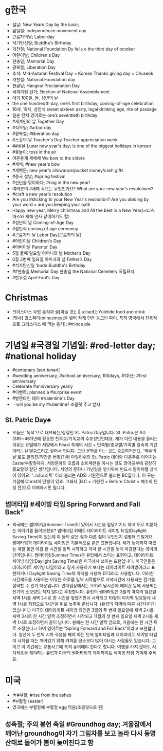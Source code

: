 # g한국
* 설날: New Years Day by the lunar;
* 삼일절: Independence movement day
* 근로자의날; Labor day
* 석가탄신일; Buddha's Birthday
* 개천절; National Foundation Dy falls o the third day of october
* 어린이날; Children's Day
* 현충일; Memorial Day
* 광복절; Liberation Day
* 추석: Mid-Autumn Festival Day = Korean Thanks giving day = Chuseok
* 개천절: National Foundation day
* 한글날; Hangeul Proclamation Day
* 국회의원 선거; Election of National Assemblyment
* 아기 100일, 돌, 성년의 날 
* the one hundredth day, one’s first birthday, coming-of-age celebration
* 16세, 19세, 성인식 		 sweet sixteen party, legal drinking age, rite of passage
* 칠순 잔치 영어로는 						 one’s seventieth birthday
* #세계인의 날 									 Together Day
* #식목일; #arbor day
* #광복절; #liberation day
* #스승의 날 					 Teacher's Day Teacher appreciation week
* ##설날 Lunar new year's day; is one of the biggest holidays in korean
* #윷놀이; toss in the air
* 어른들게 세배해 						 We bow to the elders
* #세배; #new year's bow
* #세뱃돈; new year's allowance/pocket money/cash gifts
* #중국 설날; #spring festival
* #신년을 맞이하다; #ring in the new year!
* 여러분의 #새해 각오는 무엇인가요? 			 What are your new year’s resolutions?
* #craft a new year's resolution
* Are you #sticking to your New Year's resolution? Are you abiding by your word = are you keeping your oath
* Happy new year, Merry christmas and All the best in a New Year(크리스마스와 새해 인사 같이하기도 함)
* #성년의 날 								 Coming-of-Age Day
* #성인식 coming of age ceremony
* #근로자의 날 								 Labor Day(근로자의 날)
* #어린이날 									 Children's Day
* #어버이날 									 Parents' Day
* 5월 둘째 일요일 어머니의 날 							 Mother’s Day
* 6월 3번째 일요일 아버지의 날							 Father’s Day
* #석가탄신일 							 ‘bʊdə Buddha's Birthday
* ##현충일 Memorial Day 현충일 the National Cemetery 국립묘지
* #만우절 									April Fool's Day
# Christmas
* 크리스마스 무렵 음식과 술[마실 것]; [|ju:ltaɪd]; Yuletide food and drink 
* [명사] 민스파이(mincemeat을 넣어 작게 만든 동그란 파이. 특히 영국에서 전통적으로 크리스마스 때 먹는 음식); #mince pie 

# 기념일 #국경일 기념일: #red-letter day; #national holiday
* #centenary [sen|tenəri]
* #wedding anniversary, #school anniversary, 100days, #1주년; #first anniversary
* Celebrate #anniversary yearly
* #이벤트; planned a #surprise event
* #발렌타인 데이 #Valentine's Day
* ㆍwill you be my #valentine? 초콜릿 주고 받자

## St. Patric Day♣
* 오늘은 '녹색'으로 대표되는/상징인 St. Patric Day입니다. St. Patric은 AD (385~461)년에 활동한 천주교/기독교의 수호성인인데요. 제가 이런 내용을 올리는 이유는 요맘때가 서양에서 Feast 축제의 시간 + 민족별/종교별/가족별 결속의 기간이라는걸 말씀드리고 싶어서 입니다. 그런 문화를 아는 것도 중요하거든요. '맥주의 날'로도 알려진/약간은 변질(?)된 아일리쉬의 St. Patric 데이와 다음주로 이어지는 Easter부활절까지, 서양문화의 흐름과 소비패턴을 아시는 것도 영어공부에 굉장히 중요할것 같단 생각입니다. 서양의 문화나 기념일을 알기위해 반드시 알아야할 상식이 있어요. '그레고리력' 이라 불리는 AD와 기원전으로 불리는 BC입니다. 이 구분 기점에 Christ의 탄생이 있죠. 그래서 [B.C = 기원전 = Before Christ = 예수의 탄생 전]으로 이해하시면 됩니다. 

## 썸머타임 #세이빙 타임 Spring Forward and Fall Back”
* 외국에는 썸머타임(Summer Time)이 있어서 시간을 앞당기기도 하고 뒤로 미룬다는 이야기를 들어보셨죠? 썸머타임 외에도 데이라이트 세이빙 타임(Daylight Saving Time)이 있는데 이 둘의 같은 점과 다른 점이 무엇인지 설명해 드릴게요. 
썸머타임과 데이라이트 세이빙은 기본적으로 같은 표현입니다. 해가 늦게까지 떠있는 계절 동안 아침 한 시간을 일찍 시작하고 저녁 한 시간을 늦게 마감한다는 의미의 단어입니다. 
썸머타임(Summer Time)은 유럽에서 쓰이는 표현이고, 데이라이트 세이빙 타임(Daylight Saving Time)은 미국에서 쓰이는 표현입니다. 
미국인들은 데이라이트 세이빙 타임이라고 길게 사용하기 보다는 데이라이트 세이빙이라고 표현하거나 Daylight Saving Time의 약자를 사용해 DTS라고 사용합니다. 
이러한 시간제도를 사용하는 이유는 하루를 일찍 시작함으로 저녁시간에 사용되는 전기를 절약할 수 있기 때문입니다. 반대입장에서는 오히려 낮시간에 에어컨 등에 사용되는 전기의 소모량도 적지 않다고 주장합니다. 
유럽의 썸머타임은 3월의 마지막 일요일 새벽 1시를 새벽 2시로 한 시간을 앞당기면서 시작되고 10월의 마지막 일요일에 새벽 1시를 자정으로 1시간을 뒤로 늦추며 끝납니다. 
(유럽의 지역에 따른 시간차이가 있습니다.) 
미국의 데이라이트 세이빙 타임은 3월의 두 번째 일요일에 새벽 2시를 새벽 3시로 한 시간 일찍 조정하면서 시작되고 11월의 첫 번째 일요일 새벽 2시를 새벽 1시로 조정하면서 끝이 납니다. 봄에는 한 시간 일찍 앞으로, 가을에는 한 시간 뒤로 조정한다고 하여 영어로는 “Spring Forward and Fall Back”이라고 표현합니다. 
일년에 두 번씩 시차 적응을 해야 하는 탓에 썸머타임과 데이라이트 세이빙 타임이 시작될 때는 깨어있기 위해 커피를 평소보다 많이 마시는 사람들도 있습니다. 
그리고 이 기간에는 교통사고에 특히 유의해야 한다고 합니다. 
여행을 가지 않아도 시차적응을 해야하는 유럽과 미국의 썸머타임과 데이라이트 세이빙 타임 기억해 주세요. 

# 미국 
* ☆#부활; #rise from the ashes
* #부활절 (easter)
* 영국에는 부활절에 부활절 egg 먹음(초콜릿으로 된)

## 성촉절; 주의 봉헌 촉일 #Groundhog day; 겨울잠에서 깨어난 groundhog이 자기 그림자를 보고 놀라 다시 동명산태로 들어가 봄이 늦어진다고 함

